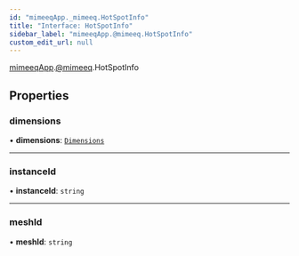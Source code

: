```yaml
---
id: "mimeeqApp._mimeeq.HotSpotInfo"
title: "Interface: HotSpotInfo"
sidebar_label: "mimeeqApp.@mimeeq.HotSpotInfo"
custom_edit_url: null
---
```


[mimeeqApp](../modules/mimeeqApp.md).[@mimeeq](../namespaces/mimeeqApp._mimeeq.md).HotSpotInfo

## Properties

### dimensions

• **dimensions**: [`Dimensions`](mimeeqApp._mimeeq.Dimensions.md)

___

### instanceId

• **instanceId**: `string`

___

### meshId

• **meshId**: `string`

